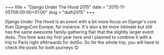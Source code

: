 +++
title = "Django Under The Hood 2015"
date = "2015-11-05T06:00:00+01:00"
slug = "duth2015"
+++

Django Under The Hood is an event with a bit more focus on Django's core than
DjangoCon Europe, for instance. It's also a bit more intimate but still has the
same awesome family-gathering flair that the slightly larger event does. This
time was my first year here and I planned to combine it with a trip to Paris
right afterwards for dotGo. So for the whole trip, you will have to check the
posts for both journeys 😊
